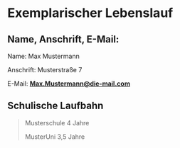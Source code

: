 
# Exemplarischer Lebenslauf

## Name, Anschrift, E-Mail:

Name: Max Mustermann

Anschrift: Musterstraße 7

E-Mail: **Max.Mustermann@die-mail.com**


## Schulische Laufbahn

> Musterschule 4 Jahre
>
> MusterUni 3,5 Jahre


